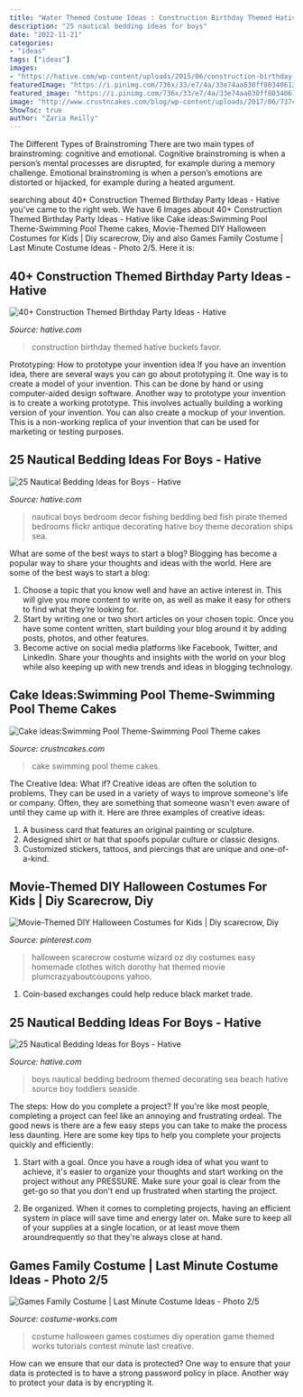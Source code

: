```yaml
---
title: "Water Themed Costume Ideas : Construction Birthday Themed Hative Buckets Favor"
description: "25 nautical bedding ideas for boys"
date: "2022-11-21"
categories:
- "ideas"
tags: ["ideas"]
images:
- "https://hative.com/wp-content/uploads/2015/06/construction-birthday-party/33-construction-themed-birthday-party.jpg"
featuredImage: "https://i.pinimg.com/736x/33/e7/4a/33e74aa830ff8034061321383d4fe2bb--halloween-scarecrow-easy-diy-halloween-costumes.jpg"
featured_image: "https://i.pinimg.com/736x/33/e7/4a/33e74aa830ff8034061321383d4fe2bb--halloween-scarecrow-easy-diy-halloween-costumes.jpg"
image: "http://www.crustncakes.com/blog/wp-content/uploads/2017/06/737ce94cfc8d1fc3e20e6c5be738381d.jpg"
ShowToc: true
author: "Zaria Reilly"
---
```



The Different Types of Brainstroming
There are two main types of brainstroming: cognitive and emotional. Cognitive brainstroming is when a person’s mental processes are disrupted, for example during a memory challenge. Emotional brainstroming is when a person’s emotions are distorted or hijacked, for example during a heated argument.

	

		
searching about 40+ Construction Themed Birthday Party Ideas - Hative you've came to the right web. We have 6 Images about 40+ Construction Themed Birthday Party Ideas - Hative like Cake ideas:Swimming Pool Theme-Swimming Pool Theme cakes, Movie-Themed DIY Halloween Costumes for Kids | Diy scarecrow, Diy and also Games Family Costume | Last Minute Costume Ideas - Photo 2/5. Here it is:
		
    
## 40+ Construction Themed Birthday Party Ideas - Hative

<img loading=lazy src="https://hative.com/wp-content/uploads/2015/06/construction-birthday-party/33-construction-themed-birthday-party.jpg" onerror="this.onerror=null;this.src='https://tse4.mm.bing.net/th?id=OIP.4YSmrE9tgVoAuVL9-0SeMgHaLH&amp;pid=15.1';" alt="40+ Construction Themed Birthday Party Ideas - Hative">

_Source: hative.com_

>construction birthday themed hative buckets favor. 

	

Prototyping: How to prototype your invention idea
If you have an invention idea, there are several ways you can go about prototyping it. One way is to create a model of your invention. This can be done by hand or using computer-aided design software. Another way to prototype your invention is to create a working prototype. This involves actually building a working version of your invention. You can also create a mockup of your invention. This is a non-working replica of your invention that can be used for marketing or testing purposes.

    
## 25 Nautical Bedding Ideas For Boys - Hative

<img loading=lazy src="https://hative.com/wp-content/uploads/2014/10/nautical-bedding-ideas/21-nautical-bedding-ideas-for-boys.jpg" onerror="this.onerror=null;this.src='https://tse3.mm.bing.net/th?id=OIP.IkFc2uMTMTN8dnnRAOOeJAAAAA&amp;pid=15.1';" alt="25 Nautical Bedding Ideas for Boys - Hative">

_Source: hative.com_

>nautical boys bedroom decor fishing bedding bed fish pirate themed bedrooms flickr antique decorating hative boy theme decoration ships sea. 

	

What are some of the best ways to start a blog?
Blogging has become a popular way to share your thoughts and ideas with the world. Here are some of the best ways to start a blog: 
1. Choose a topic that you know well and have an active interest in. This will give you more content to write on, as well as make it easy for others to find what they’re looking for. 
2. Start by writing one or two short articles on your chosen topic. Once you have some content written, start building your blog around it by adding posts, photos, and other features. 
3. Become active on social media platforms like Facebook, Twitter, and LinkedIn. Share your thoughts and insights with the world on your blog while also keeping up with new trends and ideas in blogging technology. 

    
## Cake Ideas:Swimming Pool Theme-Swimming Pool Theme Cakes

<img loading=lazy src="http://www.crustncakes.com/blog/wp-content/uploads/2017/06/737ce94cfc8d1fc3e20e6c5be738381d.jpg" onerror="this.onerror=null;this.src='https://tse4.mm.bing.net/th?id=OIP.sUbcLPcBjytqN0hHbr1EogHaKh&amp;pid=15.1';" alt="Cake ideas:Swimming Pool Theme-Swimming Pool Theme cakes">

_Source: crustncakes.com_

>cake swimming pool theme cakes. 

	

The Creative Idea: What if?
Creative ideas are often the solution to problems. They can be used in a variety of ways to improve someone's life or company. Often, they are something that someone wasn't even aware of until they came up with it. Here are three examples of creative ideas: 
1. A business card that features an original painting or sculpture. 
2. Adesigned shirt or hat that spoofs popular culture or classic designs. 
3. Customized stickers, tattoos, and piercings that are unique and one-of-a-kind.

    
## Movie-Themed DIY Halloween Costumes For Kids | Diy Scarecrow, Diy

<img loading=lazy src="https://i.pinimg.com/736x/33/e7/4a/33e74aa830ff8034061321383d4fe2bb--halloween-scarecrow-easy-diy-halloween-costumes.jpg" onerror="this.onerror=null;this.src='https://tse1.mm.bing.net/th?id=OIP.1PsyWYL3jyRE92qPXwbiOQHaLJ&amp;pid=15.1';" alt="Movie-Themed DIY Halloween Costumes for Kids | Diy scarecrow, Diy">

_Source: pinterest.com_

>halloween scarecrow costume wizard oz diy costumes easy homemade clothes witch dorothy hat themed movie plumcrazyaboutcoupons yahoo. 

	

1. Coin-based exchanges could help reduce black market trade.

    
## 25 Nautical Bedding Ideas For Boys - Hative

<img loading=lazy src="https://hative.com/wp-content/uploads/2014/10/nautical-bedding-ideas/11-nautical-bedding-ideas-for-boys.jpg" onerror="this.onerror=null;this.src='https://tse4.mm.bing.net/th?id=OIP.ayFmTou8Oi48Mi3qIfw1sQHaJ3&amp;pid=15.1';" alt="25 Nautical Bedding Ideas for Boys - Hative">

_Source: hative.com_

>boys nautical bedding bedroom themed decorating sea beach hative source boy toddlers seaside. 

	

The steps: How do you complete a project?
If you're like most people, completing a project can feel like an annoying and frustrating ordeal. The good news is there are a few easy steps you can take to make the process less daunting. Here are some key tips to help you complete your projects quickly and efficiently:
1. Start with a goal. Once you have a rough idea of what you want to achieve, it's easier to organize your thoughts and start working on the project without any PRESSURE. Make sure your goal is clear from the get-go so that you don't end up frustrated when starting the project.

2. Be organized. When it comes to completing projects, having an efficient system in place will save time and energy later on. Make sure to keep all of your supplies at a single location, or at least move them aroundrequently so that they're always close at hand.

    
## Games Family Costume | Last Minute Costume Ideas - Photo 2/5

<img loading=lazy src="https://photos.costume-works.com/full/games_family1.jpg" onerror="this.onerror=null;this.src='https://tse3.mm.bing.net/th?id=OIP.iyuntdnOpR9aleNBxT81FgHaLH&amp;pid=15.1';" alt="Games Family Costume | Last Minute Costume Ideas - Photo 2/5">

_Source: costume-works.com_

>costume halloween games costumes diy operation game themed works tutorials contest minute last creative. 

	

How can we ensure that our data is protected?
One way to ensure that your data is protected is to have a strong password policy in place. Another way to protect your data is by encrypting it.

